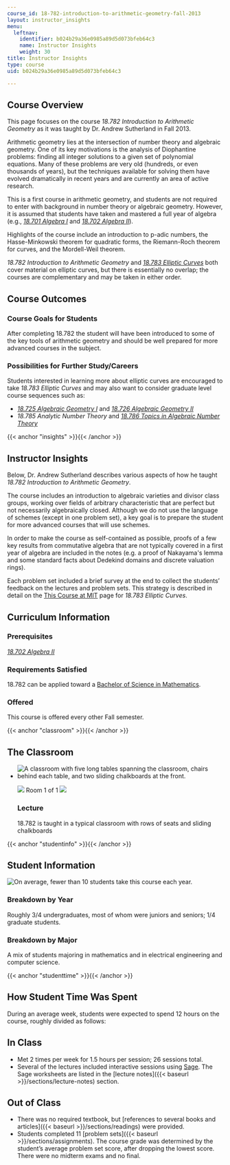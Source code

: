 ```yaml
---
course_id: 18-782-introduction-to-arithmetic-geometry-fall-2013
layout: instructor_insights
menu:
  leftnav:
    identifier: b024b29a36e0985a89d5d073bfeb64c3
    name: Instructor Insights
    weight: 30
title: Instructor Insights
type: course
uid: b024b29a36e0985a89d5d073bfeb64c3

---
```


Course Overview
---------------

This page focuses on the course _18.782 Introduction to Arithmetic Geometry_ as it was taught by Dr. Andrew Sutherland in Fall 2013.

Arithmetic geometry lies at the intersection of number theory and algebraic geometry. One of its key motivations is the analysis of Diophantine problems: finding all integer solutions to a given set of polynomial equations. Many of these problems are very old (hundreds, or even thousands of years), but the techniques available for solving them have evolved dramatically in recent years and are currently an area of active research.

This is a first course in arithmetic geometry, and students are not required to enter with background in number theory or algebraic geometry. However, it is assumed that students have taken and mastered a full year of algebra (e.g., [_18.701 Algebra I_](/courses/18-701-algebra-i-fall-2010/) and [_18.702 Algebra II_](/courses/18-702-algebra-ii-spring-2011/)).

Highlights of the course include an introduction to p-adic numbers, the Hasse-Minkowski theorem for quadratic forms, the Riemann-Roch theorem for curves, and the Mordell-Weil theorem.

_18.782 Introduction to Arithmetic Geometry_ and [_18.783 Elliptic Curves_](https://ocw.mit.edu/courses/mathematics/18-783-elliptic-curves-spring-2019/) both cover material on elliptic curves, but there is essentially no overlap; the courses are complementary and may be taken in either order.

Course Outcomes
---------------

### Course Goals for Students

After completing 18.782 the student will have been introduced to some of the key tools of arithmetic geometry and should be well prepared for more advanced courses in the subject.

### Possibilities for Further Study/Careers

Students interested in learning more about elliptic curves are encouraged to take _18.783 Elliptic Curves_ and may also want to consider graduate level course sequences such as:

*   [_18.725 Algebraic Geometry I_](/courses/18-725-algebraic-geometry-fall-2003/) and [_18.726 Algebraic Geometry II_](/courses/18-726-algebraic-geometry-spring-2009/)
*   _18.785 Analytic Number Theory_ and [_18.786 Topics in Algebraic Number Theory_](/courses/18-786-topics-in-algebraic-number-theory-spring-2010/)

{{< anchor "insights" >}}{{< /anchor >}}

Instructor Insights
-------------------

Below, Dr. Andrew Sutherland describes various aspects of how he taught _18.782 Introduction to Arithmetic Geometry_.

The course includes an introduction to algebraic varieties and divisor class groups, working over fields of arbitrary characteristic that are perfect but not necessarily algebraically closed. Although we do not use the language of schemes (except in one problem set), a key goal is to prepare the student for more advanced courses that will use schemes.

In order to make the course as self-contained as possible, proofs of a few key results from commutative algebra that are not typically covered in a first year of algebra are included in the notes (e.g. a proof of Nakayama's lemma and some standard facts about Dedekind domains and discrete valuation rings).

Each problem set included a brief survey at the end to collect the students’ feedback on the lectures and problem sets. This strategy is described in detail on the [This Course at MIT](https://ocw.mit.edu/courses/mathematics/18-783-elliptic-curves-spring-2019/) page for _18.783 Elliptic Curves_.

Curriculum Information
----------------------

### Prerequisites

[_18.702 Algebra II_](/courses/18-702-algebra-ii-spring-2011/)

### Requirements Satisfied

18.782 can be applied toward a [Bachelor of Science in Mathematics](http://catalog.mit.edu/degree-charts/mathematics-course-18/).

### Offered

This course is offered every other Fall semester.

{{< anchor "classroom" >}}{{< /anchor >}}

The Classroom
-------------

*   ![A classroom with five long tables spanning the classroom, chairs behind each table, and two sliding chalkboards at the front.](/coursemedia/18-782-introduction-to-arithmetic-geometry-fall-2013/cd2ebe655fd16ddef87486cc942cbd9a_18-782_classroom-1.jpg)
    
    ![](/images/educator/classroom_prev_dim.png) Room 1 of 1 ![](/images/educator/classroom_next_dim.png)
    
    ### Lecture
    
    18.782 is taught in a typical classroom with rows of seats and sliding chalkboards
    

{{< anchor "studentinfo" >}}{{< /anchor >}}

Student Information
-------------------

![On average, fewer than 10 students take this course each year.](/coursemedia/18-782-introduction-to-arithmetic-geometry-fall-2013/448304e5a55a310bcd560049b95d5a91_18-782_stat-students.png)

### Breakdown by Year

Roughly 3/4 undergraduates, most of whom were juniors and seniors; 1/4 graduate students.

### Breakdown by Major

A mix of students majoring in mathematics and in electrical engineering and computer science.

{{< anchor "studenttime" >}}{{< /anchor >}}

How Student Time Was Spent
--------------------------

During an average week, students were expected to spend 12 hours on the course, roughly divided as follows:

In Class
--------

*   Met 2 times per week for 1.5 hours per session; 26 sessions total.
*   Several of the lectures included interactive sessions using [Sage](http://sagemath.org/). The Sage worksheets are listed in the [lecture notes]({{< baseurl >}}/sections/lecture-notes) section.

Out of Class
------------

*   There was no required textbook, but [references to several books and articles]({{< baseurl >}}/sections/readings) were provided.
*   Students completed 11 [problem sets]({{< baseurl >}}/sections/assignments). The course grade was determined by the student’s average problem set score, after dropping the lowest score. There were no midterm exams and no final.